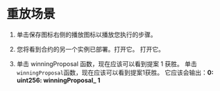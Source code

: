 # 重放场景

1. 单击保存图标右侧的播放图标以播放您执行的步骤。

2. 您将看到合约的另一个实例已部署。打开它。 打开它。

3. 单击 winningProposal 函数，现在应该可以看到提案 1 获胜。
   单击`winningProposal`函数，现在应该可以看到提案1获胜。
   它应该会输出：**0: uint256: winningProposal_ 1**
